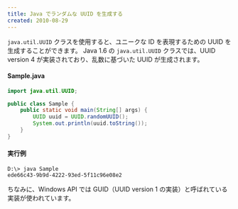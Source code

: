 ```yaml
---
title: Java でランダムな UUID を生成する
created: 2010-08-29
---
```


`java.util.UUID` クラスを使用すると、ユニークな ID を表現するための UUID を生成することができます。
Java 1.6 の `java.util.UUID` クラスでは、UUID version 4 が実装されており、乱数に基づいた UUID が生成されます。

#### Sample.java

~~~ java
import java.util.UUID;

public class Sample {
    public static void main(String[] args) {
        UUID uuid = UUID.randomUUID();
        System.out.println(uuid.toString());
    }
}
~~~

#### 実行例

~~~
D:\> java Sample
ede66c43-9b9d-4222-93ed-5f11c96e08e2
~~~

ちなみに、Windows API では GUID（UUID version 1 の実装）と呼ばれている実装が使われています。

